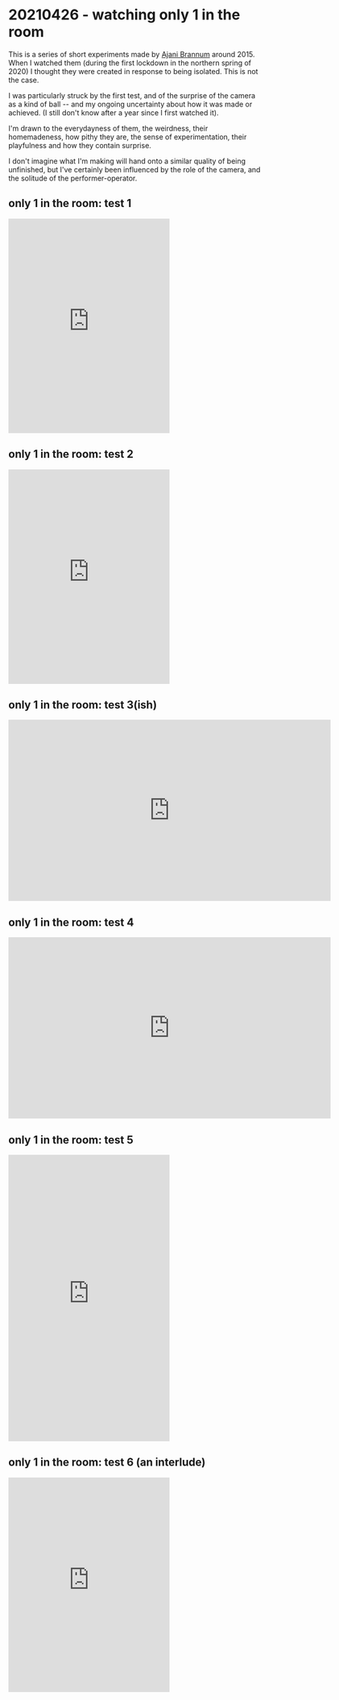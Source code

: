 # 20210426 - watching only 1 in the room

This is a series of short experiments made by [Ajani Brannum](https://www.barryabrannum.com/) around 2015. When I watched them (during the first lockdown in the northern spring of 2020) I thought they were created in response to being isolated. This is not the case.

I was particularly struck by the first test, and of the surprise of the camera as a kind of ball -- and my ongoing uncertainty about how it was made or achieved. (I still don't know after a year since I first watched it).

I'm drawn to the everydayness of them, the weirdness, their homemadeness, how pithy they are, the sense of experimentation, their playfulness and how they contain surprise. 

I don't imagine what I'm making will hand onto a similar quality of being unfinished, but I've certainly been influenced by the role of the camera, and the solitude of the performer-operator. 


## only 1 in the room: test 1
<iframe src="https://player.vimeo.com/video/103854489" width="320" height="426" frameborder="0" allow="autoplay; fullscreen; picture-in-picture" allowfullscreen></iframe>


## only 1 in the room: test 2
<iframe src="https://player.vimeo.com/video/104453368" width="320" height="426" frameborder="0" allow="autoplay; fullscreen; picture-in-picture" allowfullscreen></iframe>

## only 1 in the room: test 3(ish)

<iframe src="https://player.vimeo.com/video/104774650" width="640" height="360" frameborder="0" allow="autoplay; fullscreen; picture-in-picture" allowfullscreen></iframe>

## only 1 in the room: test 4

<iframe src="https://player.vimeo.com/video/105315436" width="640" height="360" frameborder="0" allow="autoplay; fullscreen; picture-in-picture" allowfullscreen></iframe>

## only 1 in the room: test 5

<iframe src="https://player.vimeo.com/video/107059081" width="320" height="569" frameborder="0" allow="autoplay; fullscreen; picture-in-picture" allowfullscreen></iframe>

## only 1 in the room: test 6 (an interlude)
<iframe src="https://player.vimeo.com/video/107099276" width="320" height="426" frameborder="0" allow="autoplay; fullscreen; picture-in-picture" allowfullscreen></iframe>
